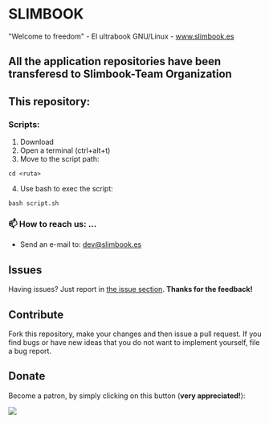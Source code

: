 # SLIMBOOK
"Welcome to freedom" - El ultrabook GNU/Linux - www.slimbook.es

## All the application repositories have been transferesd to Slimbook-Team Organization

## This repository:
### Scripts:

1. Download
2. Open a terminal (ctrl+alt+t)
3. Move to the script path:
  ```
  cd <ruta>
  ```
4. Use bash to exec the script:
  ```
  bash script.sh
  ```

### 📫 How to reach us: ...
- Send an e-mail to: dev@slimbook.es

## Issues

Having issues? Just report in [the issue section](https://github.com/slimbook/slimbook/issues). **Thanks for the feedback!**

## Contribute

Fork this repository, make your changes and then issue a pull request. If you find bugs or have new ideas that you do not want to implement yourself, file a bug report.

## Donate

Become a patron, by simply clicking on this button (**very appreciated!**):

[![](https://c5.patreon.com/external/logo/become_a_patron_button.png)](https://www.patreon.com/slimbook)

